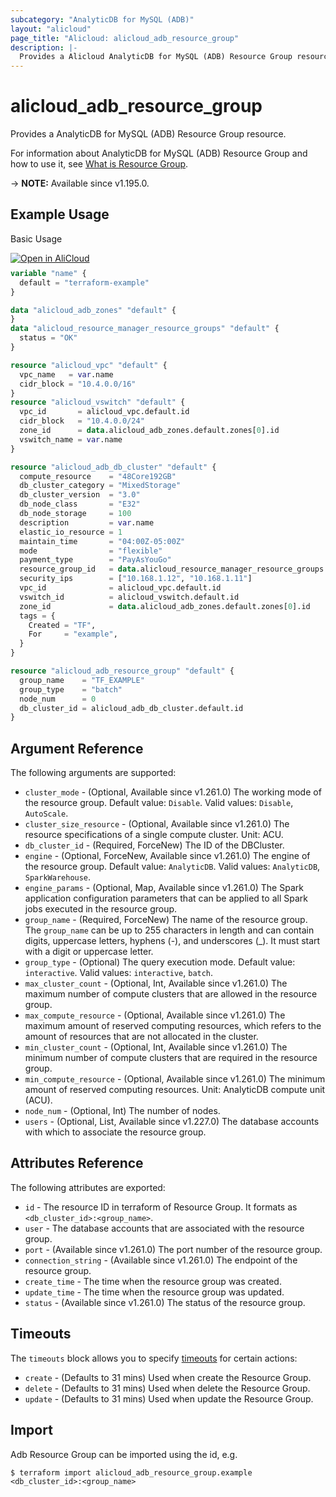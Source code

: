 ```yaml
---
subcategory: "AnalyticDB for MySQL (ADB)"
layout: "alicloud"
page_title: "Alicloud: alicloud_adb_resource_group"
description: |-
  Provides a Alicloud AnalyticDB for MySQL (ADB) Resource Group resource.
---
```


# alicloud_adb_resource_group

Provides a AnalyticDB for MySQL (ADB) Resource Group resource.

For information about AnalyticDB for MySQL (ADB) Resource Group and how to use it, see [What is Resource Group](https://www.alibabacloud.com/help/en/analyticdb-for-mysql/latest/api-doc-adb-2019-03-15-api-doc-createdbresourcegroup).

-> **NOTE:** Available since v1.195.0.

## Example Usage

Basic Usage

<div style="display: block;margin-bottom: 40px;"><div class="oics-button" style="float: right;position: absolute;margin-bottom: 10px;">
  <a href="https://api.aliyun.com/terraform?resource=alicloud_adb_resource_group&exampleId=e455fff6-49ce-e970-10ba-136e2e90faa47bdfdaa9&activeTab=example&spm=docs.r.adb_resource_group.0.e455fff649&intl_lang=EN_US" target="_blank">
    <img alt="Open in AliCloud" src="https://img.alicdn.com/imgextra/i1/O1CN01hjjqXv1uYUlY56FyX_!!6000000006049-55-tps-254-36.svg" style="max-height: 44px; max-width: 100%;">
  </a>
</div></div>

```terraform
variable "name" {
  default = "terraform-example"
}

data "alicloud_adb_zones" "default" {
}
data "alicloud_resource_manager_resource_groups" "default" {
  status = "OK"
}

resource "alicloud_vpc" "default" {
  vpc_name   = var.name
  cidr_block = "10.4.0.0/16"
}
resource "alicloud_vswitch" "default" {
  vpc_id       = alicloud_vpc.default.id
  cidr_block   = "10.4.0.0/24"
  zone_id      = data.alicloud_adb_zones.default.zones[0].id
  vswitch_name = var.name
}

resource "alicloud_adb_db_cluster" "default" {
  compute_resource    = "48Core192GB"
  db_cluster_category = "MixedStorage"
  db_cluster_version  = "3.0"
  db_node_class       = "E32"
  db_node_storage     = 100
  description         = var.name
  elastic_io_resource = 1
  maintain_time       = "04:00Z-05:00Z"
  mode                = "flexible"
  payment_type        = "PayAsYouGo"
  resource_group_id   = data.alicloud_resource_manager_resource_groups.default.ids.0
  security_ips        = ["10.168.1.12", "10.168.1.11"]
  vpc_id              = alicloud_vpc.default.id
  vswitch_id          = alicloud_vswitch.default.id
  zone_id             = data.alicloud_adb_zones.default.zones[0].id
  tags = {
    Created = "TF",
    For     = "example",
  }
}

resource "alicloud_adb_resource_group" "default" {
  group_name    = "TF_EXAMPLE"
  group_type    = "batch"
  node_num      = 0
  db_cluster_id = alicloud_adb_db_cluster.default.id
}
```

## Argument Reference

The following arguments are supported:
* `cluster_mode` - (Optional, Available since v1.261.0) The working mode of the resource group. Default value: `Disable`. Valid values: `Disable`, `AutoScale`.
* `cluster_size_resource` - (Optional, Available since v1.261.0) The resource specifications of a single compute cluster. Unit: ACU.
* `db_cluster_id` - (Required, ForceNew) The ID of the DBCluster.
* `engine` - (Optional, ForceNew, Available since v1.261.0) The engine of the resource group. Default value: `AnalyticDB`. Valid values: `AnalyticDB`, `SparkWarehouse`.
* `engine_params` - (Optional, Map, Available since v1.261.0) The Spark application configuration parameters that can be applied to all Spark jobs executed in the resource group.
* `group_name` - (Required, ForceNew) The name of the resource group. The `group_name` can be up to 255 characters in length and can contain digits, uppercase letters, hyphens (-), and underscores (_). It must start with a digit or uppercase letter.
* `group_type` - (Optional) The query execution mode. Default value: `interactive`. Valid values: `interactive`, `batch`.
* `max_cluster_count` - (Optional, Int, Available since v1.261.0) The maximum number of compute clusters that are allowed in the resource group.
* `max_compute_resource` - (Optional, Available since v1.261.0) The maximum amount of reserved computing resources, which refers to the amount of resources that are not allocated in the cluster.
* `min_cluster_count` - (Optional, Int, Available since v1.261.0) The minimum number of compute clusters that are required in the resource group.
* `min_compute_resource` - (Optional, Available since v1.261.0) The minimum amount of reserved computing resources. Unit: AnalyticDB compute unit (ACU).
* `node_num` - (Optional, Int) The number of nodes.
* `users` - (Optional, List, Available since v1.227.0) The database accounts with which to associate the resource group.

## Attributes Reference

The following attributes are exported:

* `id` - The resource ID in terraform of Resource Group. It formats as `<db_cluster_id>:<group_name>`.
* `user` - The database accounts that are associated with the resource group.
* `port` - (Available since v1.261.0) The port number of the resource group.
* `connection_string` - (Available since v1.261.0) The endpoint of the resource group.
* `create_time` - The time when the resource group was created.
* `update_time` - The time when the resource group was updated.
* `status` - (Available since v1.261.0) The status of the resource group.

## Timeouts

The `timeouts` block allows you to specify [timeouts](https://developer.hashicorp.com/terraform/language/resources/syntax#operation-timeouts) for certain actions:
* `create` - (Defaults to 31 mins) Used when create the Resource Group.
* `delete` - (Defaults to 31 mins) Used when delete the Resource Group.
* `update` - (Defaults to 31 mins) Used when update the Resource Group.

## Import

Adb Resource Group can be imported using the id, e.g.

```shell
$ terraform import alicloud_adb_resource_group.example <db_cluster_id>:<group_name>
```
